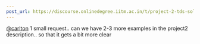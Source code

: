 ```yaml
---
post_url: https://discourse.onlinedegree.iitm.ac.in/t/project-2-tds-solver-discussion-thread/169029/62
---
```

[@carlton](/u/carlton) 1 small request.. can we have 2-3 more examples in the project2 description.. so that it gets a bit more clear